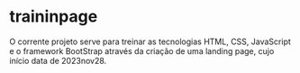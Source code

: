 # traininpage
O corrente projeto serve para treinar as tecnologias HTML, CSS, JavaScript e o framework BootStrap através da criação de uma landing page, cujo início data de 2023nov28.
